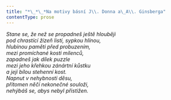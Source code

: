 ```yaml
---
title: "*\_*\_*Na motivy básní J\\. Donna a\_A\\. Ginsberga"
contentType: prose
---
```


<section>

_Stane se, že než se propadneš ještě hlouběji  
pod chrastící žízeň listí, sypkou hlínou,  
hlubinou paměti před probuzením,  
mezi promíchané kosti milenců,  
zapadneš jak dílek puzzle  
mezi jeho křehkou zánártní kůstku  
a její bílou stehenní kost.  
Napnut v nehybnosti děsu,  
přítomen něčí nekonečné souloži,  
nehýbáš se, abys nebyl přistižen._

</section>
